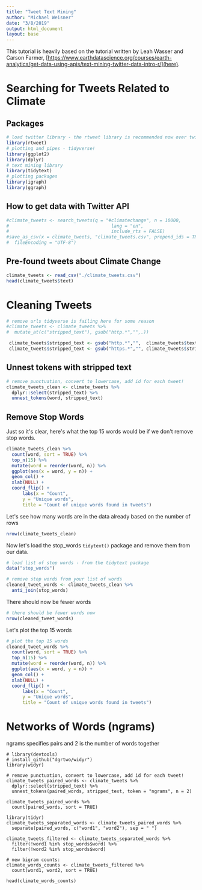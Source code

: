 ```yaml
---
title: "Tweet Text Mining"
author: "Michael Weisner"
date: "3/8/2019"
output: html_document
layout: base
---
```


This tutorial is heavily based on the tutorial written by Leah Wasser and Carson Farmer, [https://www.earthdatascience.org/courses/earth-analytics/get-data-using-apis/text-mining-twitter-data-intro-r/](here).

# Searching for Tweets Related to Climate

## Packages

```R
# load twitter library - the rtweet library is recommended now over twitteR
library(rtweet)
# plotting and pipes - tidyverse!
library(ggplot2)
library(dplyr)
# text mining library
library(tidytext)
# plotting packages
library(igraph)
library(ggraph)
```


## How to get data with Twitter API
```R
#climate_tweets <- search_tweets(q = "#climatechange", n = 10000,
#                                      lang = "en",
#                                      include_rts = FALSE)
#save_as_csv(x = climate_tweets, "climate_tweets.csv", prepend_ids = TRUE, na = "NA",
#  fileEncoding = "UTF-8")
```

## Pre-found tweets about Climate Change
```R
climate_tweets <- read_csv("./climate_tweets.csv")
head(climate_tweets$text)
```

# Cleaning Tweets
```R
# remove urls tidyverse is failing here for some reason
#climate_tweets <- climate_tweets %>%
#  mutate_at(c("stripped_text"), gsub("http.*","",.))

 climate_tweets$stripped_text <- gsub("http.*","",  climate_tweets$text)
 climate_tweets$stripped_text <- gsub("https.*","", climate_tweets$stripped_text)
```

## Unnest tokens with stripped text
```R
# remove punctuation, convert to lowercase, add id for each tweet!
climate_tweets_clean <- climate_tweets %>%
  dplyr::select(stripped_text) %>%
  unnest_tokens(word, stripped_text)
```


## Remove Stop Words

Just so it's clear, here's what the top 15 words would be if we don't remove stop words.

```R
climate_tweets_clean %>%
  count(word, sort = TRUE) %>%
  top_n(15) %>%
  mutate(word = reorder(word, n)) %>%
  ggplot(aes(x = word, y = n)) +
  geom_col() +
  xlab(NULL) +
  coord_flip() +
      labs(x = "Count",
      y = "Unique words",
      title = "Count of unique words found in tweets")
```

Let's see how many words are in the data already based on the number of rows

```R
nrow(climate_tweets_clean)
```

Now let's load the stop_words `tidytext()` package and remove them from our data.

```R
# load list of stop words - from the tidytext package
data("stop_words")

# remove stop words from your list of words
cleaned_tweet_words <- climate_tweets_clean %>%
  anti_join(stop_words)
```

There should now be fewer words
```R
# there should be fewer words now
nrow(cleaned_tweet_words)
```

Let's plot the top 15 words
```R
# plot the top 15 words
cleaned_tweet_words %>%
  count(word, sort = TRUE) %>%
  top_n(15) %>%
  mutate(word = reorder(word, n)) %>%
  ggplot(aes(x = word, y = n)) +
  geom_col() +
  xlab(NULL) +
  coord_flip() +
      labs(x = "Count",
      y = "Unique words",
      title = "Count of unique words found in tweets")
```

# Networks of Words (ngrams)

ngrams specifies pairs and 2 is the number of words together

```{r}
# library(devtools)
# install_github("dgrtwo/widyr")
library(widyr)

# remove punctuation, convert to lowercase, add id for each tweet!
climate_tweets_paired_words <- climate_tweets %>%
  dplyr::select(stripped_text) %>%
  unnest_tokens(paired_words, stripped_text, token = "ngrams", n = 2)

climate_tweets_paired_words %>%
  count(paired_words, sort = TRUE)
```

```{r}
library(tidyr)
climate_tweets_separated_words <- climate_tweets_paired_words %>%
  separate(paired_words, c("word1", "word2"), sep = " ")

climate_tweets_filtered <- climate_tweets_separated_words %>%
  filter(!word1 %in% stop_words$word) %>%
  filter(!word2 %in% stop_words$word)

# new bigram counts:
climate_words_counts <- climate_tweets_filtered %>%
  count(word1, word2, sort = TRUE)

head(climate_words_counts)
```
